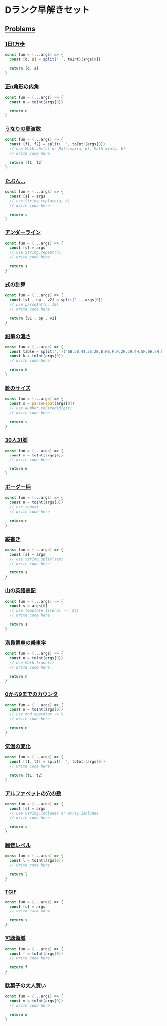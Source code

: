 # Dランク早解きセット


## [Problems](https://paiza.jp/works/mondai/drankfast/problem_index?language_uid=javascript)

### [1日1万歩](https://paiza.jp/works/mondai/drankfast/d1_step_distance/edit?language_uid=javascript)

```js
const fun = (...args) => {
  const [d, s] = split(' ', toInt)(args[0])

  return [d, s]
}

```

### [正n角形の内角](https://paiza.jp/works/mondai/drankfast/d2_polygon/edit?language_uid=javascript)

```js
const fun = (...args) => {
  const n = toInt(args[0])

  return n
}

```

### [うなりの周波数](https://paiza.jp/works/mondai/drankfast/d3_beat_frequency/edit?language_uid=javascript)

```js
const fun = (...args) => {
  const [f1, f2] = split(' ', toInt)(args[0])
  // use Math.abs(n) or Math.max(a, b), Math.min(a, b)
  // write code here

  return [f1, f2]
}

```

### [たぶん... ](https://paiza.jp/works/mondai/drankfast/d4_maybe/edit?language_uid=javascript)

```js
const fun = (...args) => {
  const [s] = args
  // use String.replace(a, b)
  // write code here

  return s
}

```

### [アンダーライン](https://paiza.jp/works/mondai/drankfast/d5_underline/edit?language_uid=javascript)

```js
const fun = (...args) => {
  const [s] = args
  // use String.repeat(n)
  // write code here

  return s
}

```


### [式の計算](https://paiza.jp/works/mondai/drankfast/d6_calculator/edit?language_uid=javascript)

```js
const fun = (...args) => {
  const [v1 , op , v2] = split(' ', args[0])
  // use parseInt(n, 10)
  // write code here

  return [v1 , op , v2]
}

```

### [鉛筆の濃さ](https://paiza.jp/works/mondai/drankfast/d7_pencil/edit?language_uid=javascript)

```js
const fun = (...args) => {
  const table = split(',')('6B,5B,4B,3B,2B,B,HB,F,H,2H,3H,4H,5H,6H,7H,8H,9H')
  const k = toInt(args[0])
  // write code here

  return k
}

```

### [靴のサイズ](https://paiza.jp/works/mondai/drankfast/d8_shoes_size/edit?language_uid=javascript)

```js
const fun = (...args) => {
  const s = parseFloat(args[0])
  // use Number.toFixed(digit)
  // write code here

  return s
}

```
### [30人31脚](https://paiza.jp/works/mondai/drankfast/d9_30people31legs/edit?language_uid=javascript)

```js
const fun = (...args) => {
  const m = toInt(args[0])
  // write code here

  return m
}

```
### [ボーダー柄 ](https://paiza.jp/works/mondai/drankfast/d10_stripe_pattern/edit?language_uid=javascript)

```js
const fun = (...args) => {
  const n = toInt(args[0])
  // use repeat
  // write code here

  return n
}

```

### [縦書き](https://paiza.jp/works/mondai/drankfast/d11_vertical_writing/edit?language_uid=javascript)

```js
const fun = (...args) => {
  const [s] = args
  // use String.split(sep)
  // write code here

  return s
}

```

### [山の英語表記](https://paiza.jp/works/mondai/drankfast/d12_mountain/edit?language_uid=javascript)

```js
const fun = (...args) => {
  const s = args[0]
  // use template literal -> `${}`
  // write code here

  return s
}

```

### [満員電車の乗車率](https://paiza.jp/works/mondai/drankfast/d13_crowded_train/edit?language_uid=javascript)

```js
const fun = (...args) => {
  const n = toInt(args[0])
  // use Math.trunc(f)
  // write code here

  return n
}

```

### [0から9までのカウンタ](https://paiza.jp/works/mondai/drankfast/d14_counting/edit?language_uid=javascript)

```js
const fun = (...args) => {
  const n = toInt(args[0])
  // use mod operator -> %
  // write code here

  return n
}

```

### [気温の変化](https://paiza.jp/works/mondai/drankfast/d15_temperature/edit?language_uid=javascript)

```js
const fun = (...args) => {
  const [t1, t2] = split(' ', toInt)(args[0])
  // write code here

  return [t1, t2]
}

```

### [アルファベットの穴の数](https://paiza.jp/works/mondai/drankfast/d16_alphabet_hole/edit?language_uid=javascript)

```js
const fun = (...args) => {
  const [s] = args
  // use String.includes or Array.includes
  // write code here

  return s
}

```

### [騒音レベル](https://paiza.jp/works/mondai/drankfast/d17_noise/edit?language_uid=javascript)

```js
const fun = (...args) => {
  const l = toInt(args[0])
  // write code here

  return l
}

```

### [TGIF](https://paiza.jp/works/mondai/drankfast/d18_tgif/edit?language_uid=javascript)

```js
const fun = (...args) => {
  const [s] = args
  // write code here

  return s
}

```

### [可聴領域](https://paiza.jp/works/mondai/drankfast/d19_hearing_range/edit?language_uid=javascript)

```js
const fun = (...args) => {
  const f = toInt(args[0])
  // write code here

  return f
}

```

### [駄菓子の大人買い](https://paiza.jp/works/mondai/drankfast/d20_dagasi/edit?language_uid=javascript)

```js
const fun = (...args) => {
  const m = toInt(args[0])
  // write code here

  return m
}

```